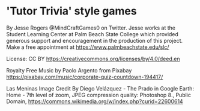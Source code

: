 # 'Tutor Trivia' style games
By Jesse Rogers @MindCraftGames0 on Twitter.
Jesse works at the Student Learning Center at Palm Beach State College which provided generous support and encouragement in the production of this project. Make a free appointment at https://www.palmbeachstate.edu/slc/

License: CC BY
https://creativecommons.org/licenses/by/4.0/deed.en

Royalty Free Music by Paolo Argento from Pixabay
https://pixabay.com/music/corporate-quiz-countdown-194417/

Las Meninas Image Credit
By Diego Velázquez - The Prado in Google Earth: Home - 7th level of zoom, JPEG compression quality: Photoshop 8., Public Domain, https://commons.wikimedia.org/w/index.php?curid=22600614
